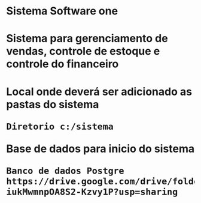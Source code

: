 # Sistema Software one #
<h1>Sistema para gerenciamento de vendas, controle de estoque e controle do financeiro<h1/>
Local onde deverá ser adicionado as pastas do sistema
  
  ```
  Diretorio c:/sistema
  ```
  
  Base de dados para inicio do sistema
  ```
  Banco de dados Postgre
  https://drive.google.com/drive/folders/1qf8v7sbMF2K-iukMwmnpOA8S2-Kzvy1P?usp=sharing
  ```
